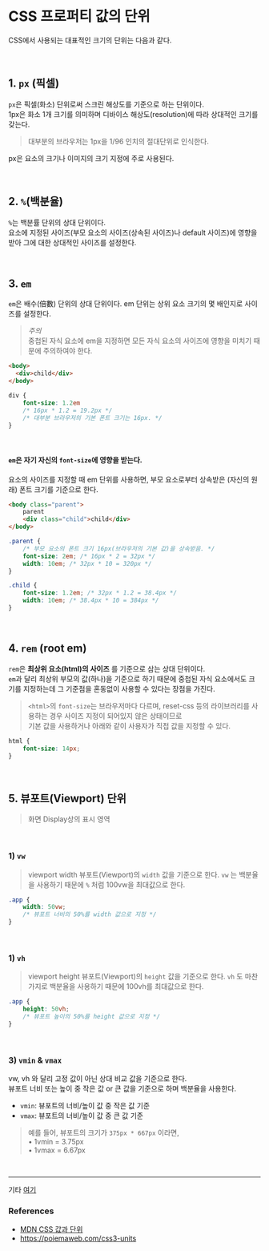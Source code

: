 # CSS 프로퍼티 값의 단위

CSS에서 사용되는 대표적인 크기의 단위는 다음과 같다.

<br>

## 1. `px` (픽셀)
`px`은 픽셀(화소) 단위로써 스크린 해상도를 기준으로 하는 단위이다.<br> 1px은 화소 1개 크기를 의미하며 디바이스 해상도(resolution)에 따라 상대적인 크기를 갖는다.

> 대부분의 브라우저는 1px을 1/96 인치의 절대단위로 인식한다.

px은 요소의 크기나 이미지의 크기 지정에 주로 사용된다.

<br>

## 2. `%`(백분율)

`%`는 백분률 단위의 상대 단위이다. <br>요소에 지정된 사이즈(부모 요소의 사이즈(상속된 사이즈)나 default 사이즈)에 영향을 받아 그에 대한 상대적인 사이즈를 설정한다. 

<br>

## 3. `em`

`em`은 배수(倍數) 단위의 상대 단위이다. em 단위는 상위 요소 크기의 몇 배인지로 사이즈를 설정한다.<br>

> _주의_<br>중첩된 자식 요소에 em을 지정하면 모든 자식 요소의 사이즈에 영향을 미치기 때문에 주의하여야 한다.

```html
<body>
  <div>child</div>
</body>
```
```css
div {
    font-size: 1.2em
    /* 16px * 1.2 = 19.2px */
    /* 대부분 브라우저의 기본 폰트 크기는 16px. */
}
```

<br>

#### `em`은 자기 자신의 `font-size`에 영향을 받는다.

요소의 사이즈를 지정할 때 em 단위를 사용하면, 부모 요소로부터 상속받은 (자신의 원래) 폰트 크기를 기준으로 한다.

```html
<body class="parent">
    parent
    <div class="child">child</div>
</body>
```
```css
.parent {
    /* 부모 요소의 폰트 크기 16px(브라우저의 기본 값)을 상속받음. */
    font-size: 2em; /* 16px * 2 = 32px */
    width: 10em; /* 32px * 10 = 320px */
}

.child {
    font-size: 1.2em; /* 32px * 1.2 = 38.4px */
    width: 10em; /* 38.4px * 10 = 384px */
}
```


<br>

## 4. `rem` (root em)

`rem`은 __최상위 요소(html)의 사이즈__ 를 기준으로 삼는 상대 단위이다. <br>`em`과 달리 최상위 부모의 값(하나)을 기준으로 하기 때문에 중첩된 자식 요소에서도 크기를 지정하는데 그 기준점을 혼동없이 사용할 수 있다는 장점을 가진다.

> `<html>`의 `font-size`는 브라우저마다 다르며, reset-css 등의 라이브러리를 사용하는 경우 사이즈 지정이 되어있지 않은 상태이므로<br>기본 값을 사용하거나 아래와 같이 사용자가 직접 값을 지정할 수 있다.

```css
html {
    font-size: 14px;
}
```

<br>

## 5. 뷰포트(Viewport) 단위
> 화면 Display상의 표시 영역

<br>

### 1) `vw`
> viewport width
뷰포트(Viewport)의 `width` 값을 기준으로 한다. `vw` 는 백분율을 사용하기 때문에 `%` 처럼 100vw을 최대값으로 한다.
```css
.app {
    width: 50vw;
    /* 뷰포트 너비의 50%를 width 값으로 지정 */
}
```
<br>

### 1) `vh`
> viewport height
뷰포트(Viewport)의 `height` 값을 기준으로 한다. `vh` 도 마찬가지로 백분율을 사용하기 때문에 100vh를 최대값으로 한다.
```css
.app {
    height: 50vh;
    /* 뷰포트 높이의 50%를 height 값으로 지정 */
}
```
<br>

### 3) `vmin` & `vmax`

vw, vh 와 달리 고정 값이 아닌 상대 비교 값을 기준으로 한다.<br>
뷰포트 너비 또는 높이 중 작은 값 or 큰 값을 기준으로 하며 백분율을 사용한다.
- `vmin`: 뷰포트의 너비/높이 값 중 작은 값 기준
- `vmax`: 뷰포트의 너비/높이 값 중 큰 값 기준

> 예를 들어, 뷰포트의 크기가 `375px * 667px` 이라면,
<br> • 1vmin = 3.75px<br>• 1vmax = 6.67px





<br>



---
기타 
[여기](https://developer.mozilla.org/ko/docs/Learn/CSS/Building_blocks/Values_and_units)


### References
- [MDN CSS 값과 단위](https://developer.mozilla.org/ko/docs/Learn/CSS/Building_blocks/Values_and_units)
- https://poiemaweb.com/css3-units

